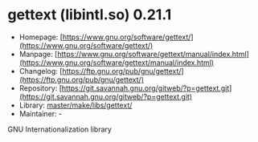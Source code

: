 # gettext (libintl.so) 0.21.1
 - Homepage: [https://www.gnu.org/software/gettext/](https://www.gnu.org/software/gettext/)
 - Manpage: [https://www.gnu.org/software/gettext/manual/index.html](https://www.gnu.org/software/gettext/manual/index.html)
 - Changelog: [https://ftp.gnu.org/pub/gnu/gettext/](https://ftp.gnu.org/pub/gnu/gettext/)
 - Repository: [https://git.savannah.gnu.org/gitweb/?p=gettext.git](https://git.savannah.gnu.org/gitweb/?p=gettext.git)
 - Library: [master/make/libs/gettext/](https://github.com/Freetz-NG/freetz-ng/tree/master/make/libs/gettext/)
 - Maintainer: -

GNU Internationalization library
